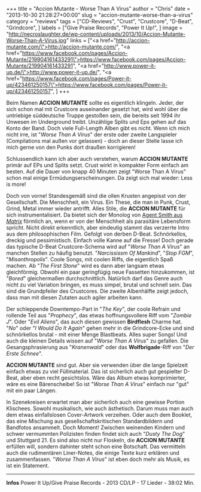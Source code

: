 +++
title = "Accion Mutante - Worse Than A Virus"
author = "Chris"
date = "2013-10-30 21:28:27+00:00"
slug = "accion-mutante-worse-than-a-virus"
category = "reviews"
tags = ["CD-Reviews", "Crust", "Crustcore", "D-Beat", "Grindcore", ]
labels = ["Give Praise Records", "Power It Up!", ]
image = "http://necroslaughter.de/wp-content/uploads/2013/10/Accion-Mutante-Worse-Than-A-Virus.jpg"
links = ["<a href=\"http://accion-mutante.com/\">http://accion-mutante.com/</a>", "<a href=\"https://www.facebook.com/pages/Accion-Mutante/219904161433291\">https://www.facebook.com/pages/Accion-Mutante/219904161433291</a>", "<a href=\"http://www.power-it-up.de/\">http://www.power-it-up.de/</a>", "<a href=\"https://www.facebook.com/pages/Power-it-up/423461250157\">https://www.facebook.com/pages/Power-it-up/423461250157</a>", ]
+++

Beim Namen **ACCION MUTANTE** sollte es eigentlich klingeln. Jeder, der sich schon mal mit Crustcore auseinander gesetzt hat, wird wohl über die untriebige süddeutsche Truppe gestoßen sein, die bereits seit 1994 ihr Unwesen im Underground treibt. Unzählige Splits und Eps gehen auf das Konto der Band. Doch viele Full-Length Alben gibt es nicht. Wenn ich mich nicht irre, ist "_Worse Than A Virus_" der erste oder zweite Langspieler (Compilations mal außen vor gelassen) - doch an dieser Stelle lasse ich mich gerne von den Punks dort draußen korrigieren!

Schlussendlich kann ich aber auch verstehen, warum **ACCION MUTANTE** primär auf EPs und Splits setzt. Crust wirkt in kompakter Form einfach am besten. Auf die Dauer von knapp 40 Minuten zeigt "Worse Than A Virus" schon mal einige Ermüdungserscheinungen. Da zeigt sich mal wieder: Less is more!

Doch von vorne! Standesgemäß sind die ollen Krusten angepisst von der Gesellschaft. Die Menschheit, ein Virus. Ein These, die man in Punk, Crust, Grind, Metal immer wieder antrifft. Alles Stile, die **ACCION MUTANTE** für sich instrumentalisiert. Da bietet sich der Monolog von <a href="http://www.youtube.com/watch?v=IM1-DQ2Wo_w">Agent Smith aus _Matrix_</a> förmlich an, wenn er von der Menschheit als parasitäre Lebensform spricht. Nicht direkt erkenntlich, aber eindeutig stammt das verzerrte Intro aus dem philosophischen Film. Gefolgt von derben D-Beat. Schnörkellos, dreckig und pessimistisch. Einfach volle Kanne auf die Fresse!
Doch gerade das typische D-Beat Crustcore-Schema wird auf "_Worse Than A Virus_" an manchen Stellen zu häufig benutzt. "_Narcississm Of Mankind_", "_Stop FGM_", "_Misanthropolis_". Coole Songs, mit coolen Riffs, die eigentlich Spaß machen. Ab "_The First Stone_" wird es dann aber langsam etwas gleichförmig. Obwohl ein paar geringfügig neue Fassetten hinzukommen, ist "_Bored_" gleichermaßen durchschnittlich. Natürlich darf das Genre auch nicht zu viel Variation bringen, es muss simpel, brutal und schnell sein. Das sind die Grundpfeiler des Crustcores. Die zweite Albenhälfte zeigt jedoch, dass man mit diesen Zutaten auch agiler arbeiten kann.

Der schleppende Downtempo-Part in "_The Key_", der coole Refrain und rollende Teil aus "_Prophecy_", das etwas hoffnungsvollere Riff vom "_Zombie J_". Oder "_Evil Aliens_", das auch diesen gewissen **Birdflesh** Charme hat.
"_No_" oder "_I Would Do It Again_" gehen mehr in die Grindcore-Ecke und sind schnörkellos brutal - mit einer Menge Blastbeats. Alles super Songs!
Und auch die kleinen Details wissen auf "_Worse Than A Virus_" zu gefallen. Die Gesangsphrasierung aus "_Kranenwald_" oder das **Wolfbrigade**-Riff von "_Der Erste Schnee_".

**ACCION MUTANTE** sind gut. Aber sie verwenden über die lange Spielzeit einfach etwas zu viel Füllmaterial. Das ist sicherlich auch gut gespielter D-Beat, aber eben recht gesichtslos. Wäre das Album etwas komprimierter, wäre es eine Bärenscheibe! So ist "_Worse Than A Virus_" einfach nur "gut" mit ein paar Längen.

In Szenekreisen erwartet man aber sicherlich auch eine gewisse Portion Klischees. Sowohl musikalisch, wie auch ästhetisch. Darum muss man auch dem etwas einfallslosen Cover-Artwork verzeihen. Oder auch dem Booklet, das eine Mischung aus gesellschaftskritischen Standardbildern und Bandfotos ansammelt. Doch Moment! Zwischen weinenden Kindern und schwer vermummten Polizisten finden findet sich auch "_Dusty The Dog_" und Stuttgard 21. Es sind also nicht nur Floskeln, die **ACCION MUTANTE** erfüllen will, sondern dahinter steht schon eine Botschaft. Das vermitteln auch die rudimentären Liner-Notes, die einige Texte kurz erklären und zusammenfassen. "_Worse Than A Virus_" ist eben doch mehr als Musik, es ist ein Statement.



---
**Infos**
Power It Up/Give Praise Records - 2013
CD/LP - 17 Lieder - 38:02 Min.
